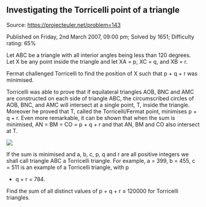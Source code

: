 Investigating the Torricelli point of a triangle
------------------------------------------------

Source: https://projecteuler.net/problem=143

Published on Friday, 2nd March 2007, 09:00 pm; Solved by 1651;
Difficulty rating: 65%

Let ABC be a triangle with all interior angles being less than 120
degrees. Let X be any point inside the triangle and let XA = p, XC = q,
and XB = r.

Fermat challenged Torricelli to find the position of X such that p + q +
r was minimised.

Torricelli was able to prove that if equilateral triangles AOB, BNC and
AMC are constructed on each side of triangle ABC, the circumscribed
circles of AOB, BNC, and AMC will intersect at a single point, T, inside
the triangle. Moreover he proved that T, called the Torricelli/Fermat
point, minimises p + q + r. Even more remarkable, it can be shown that
when the sum is minimised, AN = BM = CO = p + q + r and that AN, BM and
CO also intersect at T.

![](project/images/p143_torricelli.gif)

If the sum is minimised and a, b, c, p, q and r are all positive
integers we shall call triangle ABC a Torricelli triangle. For example,
a = 399, b = 455, c = 511 is an example of a Torricelli triangle, with p
+ q + r = 784.

Find the sum of all distinct values of p + q + r ≤ 120000 for Torricelli
triangles.
